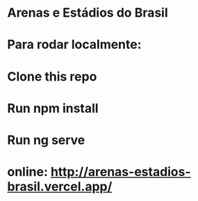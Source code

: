 # Arenas e Estádios do Brasil

# Para rodar localmente:

# Clone this repo
# Run npm install
# Run ng serve

# online: http://arenas-estadios-brasil.vercel.app/
